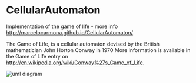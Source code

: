CellularAutomaton
=================

Implementation of the game of life - more info http://marcelocarmona.github.io/CellularAutomaton/

The Game of Life, is a cellular automaton devised by the British mathematician John Horton Conway in 1970
More information is available in the Game of Life entry on http://en.wikipedia.org/wiki/Conway%27s_Game_of_Life.

![uml diagram](http://marcelocarmona.com/CellularAutomaton/images/uml.png)

